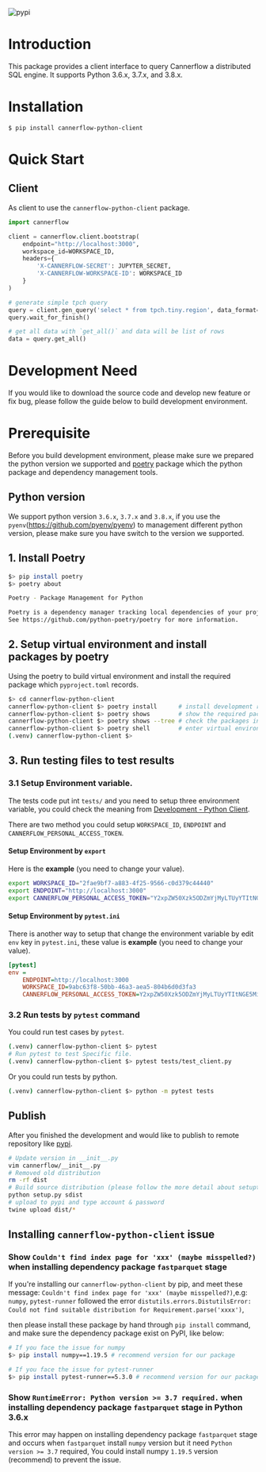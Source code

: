 ![pypi](https://img.shields.io/pypi/v/cannerflow-python-client.svg)

# Introduction

This package provides a client interface to query Cannerflow
a distributed SQL engine. It supports Python 3.6.x, 3.7.x, and 3.8.x.

# Installation

```
$ pip install cannerflow-python-client
```

# Quick Start

## Client

As client to use the `cannerflow-python-client` package.

```python
import cannerflow

client = cannerflow.client.bootstrap(
    endpoint="http://localhost:3000",
    workspace_id=WORKSPACE_ID,
    headers={
        'X-CANNERFLOW-SECRET': JUPYTER_SECRET,
        'X-CANNERFLOW-WORKSPACE-ID': WORKSPACE_ID
    }
)

# generate simple tpch query
query = client.gen_query('select * from tpch.tiny.region', data_format='list')
query.wait_for_finish()

# get all data with `get_all()` and data will be list of rows
data = query.get_all()
```

# Development Need

If you would like to download the source code and develop new feature or fix bug, please follow the guide below to build development environment.

# Prerequisite

Before you build development environment, please make sure we prepared the python version we supported and [poetry](https://python-poetry.org/) package which the python package and dependency management tools.

## Python version

We support python version `3.6.x`, `3.7.x` and `3.8.x`, if you use the `pyenv`(https://github.com/pyenv/pyenv) to management different python version, please make sure you have switch to the version we supported.

## 1. Install Poetry

```sh
$> pip install poetry
$> poetry about

Poetry - Package Management for Python

Poetry is a dependency manager tracking local dependencies of your projects and libraries.
See https://github.com/python-poetry/poetry for more information.
```

## 2. Setup virtual environment and install packages by poetry

Using the poetry to build virtual environment and install the required package which `pyproject.toml` records.

```sh
$> cd cannerflow-python-client
cannerflow-python-client $> poetry install      # install development required packages, will update poetry.lock and create .venv directory
cannerflow-python-client $> poetry shows        # show the required packages installed
cannerflow-python-client $> poetry shows --tree # check the packages installed with dependencies
cannerflow-python-client $> poetry shell        # enter virtual environments
(.venv) cannerflow-python-client $>
```

## 3. Run testing files to test results

### 3.1 Setup Environment variable.

The tests code put int `tests/` and you need to setup three environment variable, you could check the meaning from [Development - Python Client](https://flow.cannerdata.com/docs/integration/development_python).

There are two method you could setup `WORKSPACE_ID`, `ENDPOINT` and `CANNERFLOW_PERSONAL_ACCESS_TOKEN`.

#### Setup Environment by `export`

Here is the **example** (you need to change your value).

```sh
export WORKSPACE_ID="2fae9bf7-a883-4f25-9566-c0d379c44440"
export ENDPOINT="http://localhost:3000"
export CANNERFLOW_PERSONAL_ACCESS_TOKEN="Y2xpZW50Xzk5ODZmYjMyLTUyYTItNGE5Mi05ZDkxLTFlMzdjNzhiMGE0NjplNmQ2OWQ0ZDJmODc3ZWQwOGI2ZTQyNTk0ZmYxZDM0Mg="
```

#### Setup Environment by `pytest.ini`

There is another way to setup that change the environment variable by edit `env` key in `pytest.ini`, these value is **example** (you need to change your value).

```ini
[pytest]
env =
    ENDPOINT=http://localhost:3000
    WORKSPACE_ID=9abc63f8-50bb-46a3-aea5-804b6d0d3fa3
    CANNERFLOW_PERSONAL_ACCESS_TOKEN=Y2xpZW50Xzk5ODZmYjMyLTUyYTItNGE5Mi05ZDkxLTFlMzdjNzhiMGE0NjplNmQ2OWQ0ZDJmODc3ZWQwOGI2ZTQyNTk0ZmYxZDM0Mg=
```

### 3.2 Run tests by `pytest` command

You could run test cases by `pytest`.

```sh
(.venv) cannerflow-python-client $> pytest
# Run pytest to test Specific file.
(.venv) cannerflow-python-client $> pytest tests/test_client.py
```

Or you could run tests by python.

```sh
(.venv) cannerflow-python-client $> python -m pytest tests
```

## Publish

After you finished the development and would like to publish to remote repository like [pypi](https://pypi.org/project/cannerflow-python-client/).

```sh
# Update version in __init__.py
vim cannerflow/__init__.py
# Removed old distribution
rm -rf dist
# Build source distribution (please follow the more detail about setuptools document)
python setup.py sdist
# upload to pypi and type account & password
twine upload dist/*
```

## Installing `cannerflow-python-client` issue

### Show `Couldn't find index page for 'xxx' (maybe misspelled?)` when installing dependency package `fastparquet` stage

If you're installing our `cannerflow-python-client` by pip, and meet these message: `Couldn't find index page for 'xxx' (maybe misspelled?)`,e.g: `numpy`, `pytest-runner` followed the error `distutils.errors.DistutilsError: Could not find suitable distribution for Requirement.parse('xxxx')`,

then please install these package by hand through `pip install` command, and make sure the dependency package exist on PyPI, like below:

```bash
# If you face the issue for numpy
$> pip install numpy==1.19.5 # recommend version for our package

# If you face the issue for pytest-runner
$> pip install pytest-runner==5.3.0 # recommend version for our package
```

### Show `RuntimeError: Python version >= 3.7 required.` when installing dependency package `fastparquet` stage in Python 3.6.x

This error may happen on installing dependency package `fastparquet` stage and occurs when `fastparquet` install `numpy` version but it need `Python version >= 3.7` required,
You could install numpy `1.19.5` version (recommend) to prevent the issue.
